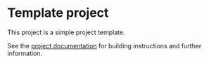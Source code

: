 Template project
================

This project is a simple project template.

See the [project documentation](./documentation/cbc-firmware.md) for
building instructions and further information.
